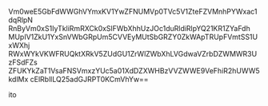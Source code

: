 Vm0weE5GbFdWWGhVYmxKV1YwZFNUMVp0TVc5V1ZteFZVMnhPYWxac1dqRlpN
RnByVm0xS1IyTkliRmRXCk0xSlFWbXhhUzJOc1duRldiRlpYQ21KR1ZYaFdh
MUpIV1ZkU1YxSnVWbGRpUm5CVVEyMUtSbGRZY0ZkWApTRUpFVmtSS1UxWXhj
RWxWYkVKWFRUQktXRkV5ZUdGU1ZrWlZWbXhLVGdwaVZrbDZWMWR3UzFSdFZs
ZFUKYkZaT1VsaFNSVmxzYUc5a01XdDZXWHBzVVZWWE9VeFhiR2hUWW5kdlMx
cElRbllLQ25adGJRPT0KCmVhYw==

ito